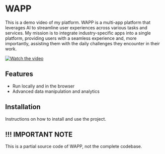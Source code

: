 # WAPP

This is a demo video of my platform. WAPP is a multi-app platform that leverages AI to streamline user experiences across various tasks and services. My mission is to integrate industry-specific apps into a single platform, providing users with a seamless experience and, more importantly, assisting them with the daily challenges they encounter in their work.

[![Watch the video](https://img.youtube.com/vi/r0aAkMMhOo0/maxresdefault.jpg)](https://youtu.be/r0aAkMMhOo0)

## Features

- Run locally and in the browser
- Advanced data manipulation and analytics

## Installation

Instructions on how to install and use the project.

## !!! IMPORTANT NOTE

This is a partial source code of WAPP, not the complete codebase.
